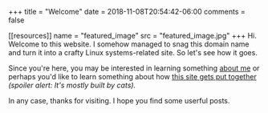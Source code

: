 +++
title = "Welcome"
date = 2018-11-08T20:54:42-06:00
comments = false

[[resources]]
  name = "featured_image"
  src = "featured_image.jpg"
+++
Hi. Welcome to this website. I somehow managed to snag this domain name and
turn it into a crafty Linux systems-related site. So let's see how it goes.

Since you're here, you may be interested in learning something
[about me](/about) or perhaps you'd like to learn something about how
[this site gets put together](/about-site) *(spoiler alert: It's mostly built by
cats).*

In any case, thanks for visiting. I hope you find some userful posts.
